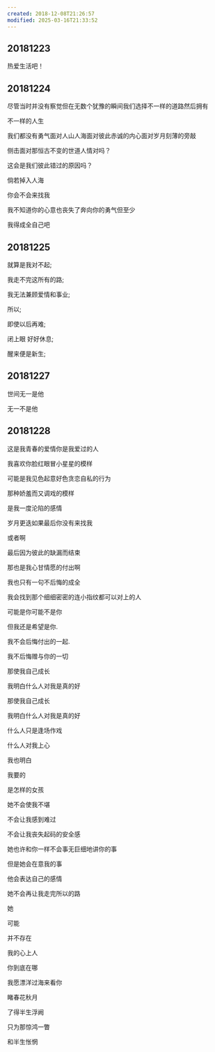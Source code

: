 ```yaml
---
created: 2018-12-08T21:26:57
modified: 2025-03-16T21:33:52
---
```


## 20181223

热爱生活吧！

## 20181224

尽管当时并没有察觉但在无数个犹豫的瞬间我们选择不一样的道路然后拥有

不一样的人生

我们都没有勇气面对人山人海面对彼此赤诚的内心面对岁月刻薄的旁敲

侧击面对那恒古不变的世道人情对吗？

这会是我们彼此错过的原因吗？

倘若掉入人海

你会不会来找我

我不知道你的心意也丧失了奔向你的勇气但至少

我得成全自己吧

## 20181225

就算是我对不起;

我走不完这所有的路;

我无法兼顾爱情和事业;

所以;

即使以后再难;

闭上眼 好好休息;

醒来便是新生;

## 20181227

世间无一是他

无一不是他

## 20181228

这是我青春的爱情你是我爱过的人

我喜欢你脸红眼冒小星星的模样

可能是我见色起意好色贪恋自私的行为

那种娇羞而又调戏的模样

是我一度沦陷的感情

岁月更迭如果最后你没有来找我

或者啊

最后因为彼此的缺漏而结束

那也是我心甘情愿的付出啊

我也只有一句不后悔的成全

我会找到那个细细密密的连小指纹都可以对上的人

可能是你可能不是你

但我还是希望是你.

我不会后悔付出的一起.

我不后悔赠与你的一切

那使我自己成长

我明白什么人对我是真的好

那使我自己成长

我明白什么人对我是真的好

什么人只是逢场作戏

什么人对我上心

我也明白

我要的

是怎样的女孩

她不会使我不堪

不会让我感到难过

不会让我丧失起码的安全感

她也许和你一样不会事无巨细地讲你的事

但是她会在意我的事

他会表达自己的感情

她不会再让我走完所以的路

她

可能

并不存在

我的心上人

你到底在哪

我愿漂洋过海来看你

睹春花秋月

了得半生浮阙

只为那惊鸿一瞥

和半生怅惘
